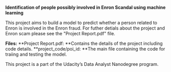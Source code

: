 ﻿****Identification of people possibly involved in Enron Scandal using machine learning****

This project aims to build a model to predict whether a person related to Enron is involved in the Enron fraud. For futher detials about the project and Enron scam please see the "Project Report.pdf" file.

**Files:**
**Project Report.pdf: **Contains the details of the project including code details.
**project_code/poi_id: **The main file containing the code for traiing and testing the model.

This project is a part of the Udacity’s Data Analyst Nanodegree program.
